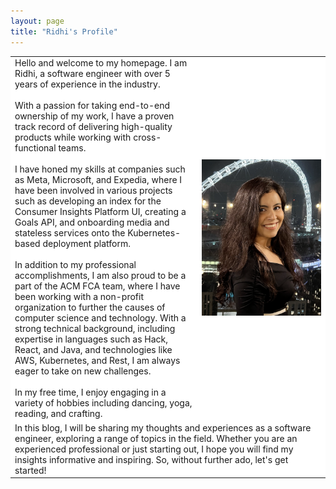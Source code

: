 ```yaml
---
layout: page
title: "Ridhi's Profile"
---
```



<table style= "background-color:white" >
  <tr>
    <td> Hello and welcome to my homepage. I am Ridhi, a software engineer with over 5 years of experience in the industry. <br /><br /> With a passion for taking end-to-end ownership of my work, I have a proven track record of delivering high-quality products while working with cross-functional teams. <br /><br />I have honed my skills at companies such as Meta, Microsoft, and Expedia, where I have been involved in various projects such as developing an index for the Consumer Insights Platform UI, creating a Goals API, and onboarding media and stateless services onto the Kubernetes-based deployment platform. <br /><br />In addition to my professional accomplishments, I am also proud to be a part of the ACM FCA team, where I have been working with a non-profit organization to further the causes of computer science and technology. With a strong technical background, including expertise in languages such as Hack, React, and Java, and technologies like AWS, Kubernetes, and Rest, I am always eager to take on new challenges.<br/><br />In my free time, I enjoy engaging in a variety of hobbies including dancing, yoga, reading, and crafting.<br/> </td>
    <td> <img src="/assets/images/Screenshot 2023-01-06 at 00.36.33.png" alt="Me" width = "3000"/> </td>
  </tr>
  <tr>
    <td colspan="2"> In this blog, I will be sharing my thoughts and experiences as a software engineer, exploring a range of topics in the field. Whether you are an experienced professional or just starting out, I hope you will find my insights informative and inspiring. So, without further ado, let's get started! </td>
  </tr>
</table>

